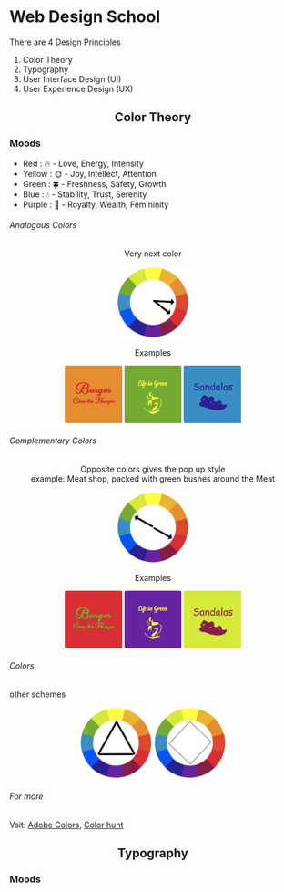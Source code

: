 # Web Design School
There are 4 Design Principles
1. Color Theory
2. Typography
3. User Interface Design (UI)
4. User Experience Design (UX)

<h2 align=center>Color Theory</h2>

### Moods
- Red     : 🔥   - Love, Energy, Intensity
- Yellow  : 🌞  - Joy, Intellect, Attention
- Green   : 🍀  - Freshness, Safety, Growth
- Blue    : 💧   - Stability, Trust, Serenity
- Purple  : 👑  - Royalty, Wealth, Femininity

<h6>Analogous Colors</h6>
<div align=center>
<p>Very next color</P>
<img src="imgs/AnalogousColors.png" width=25%>
</div>

<div align=center>
<p>Examples</P>
<img src="imgs/b1.png" width=20%>
<img src="imgs/b2.png" width=20%>
<img src="imgs/b3.png" width=20%>
</div>

<h6>Complementary Colors</h6>
<div align=center>
<p>Opposite colors gives the pop up style <br> example: Meat shop, packed with green bushes around the Meat</P>
<img src="imgs/ComplementaryColors.png" width=25%>
</div>

<div align=center>
<p>Examples</P>
<img src="imgs/c1.png" width=20%>
<img src="imgs/c2.png" width=20%>
<img src="imgs/c3.png" width=20%>
</div>

<h6> Colors</h6>
<p>other schemes</p>
<div align=center>
<img src="imgs/triangular.png" width=25%>
<img src="imgs/fourcolors.png" width=25%>
</div>

<h6>For more</h6>
Vsit: <a href="https://color.adobe.com/create/color-wheel">Adobe Colors</a>, <a href="https://colorhunt.co/">Color hunt</a>


<h2 align=center>Typography</h2>

### Moods
